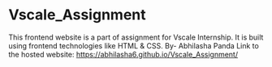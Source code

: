 # Vscale_Assignment
This frontend website is a part of assignment for Vscale Internship.
It is built using frontend technologies like HTML & CSS.
By- Abhilasha Panda
Link to the hosted website: https://abhilasha6.github.io/Vscale_Assignment/
